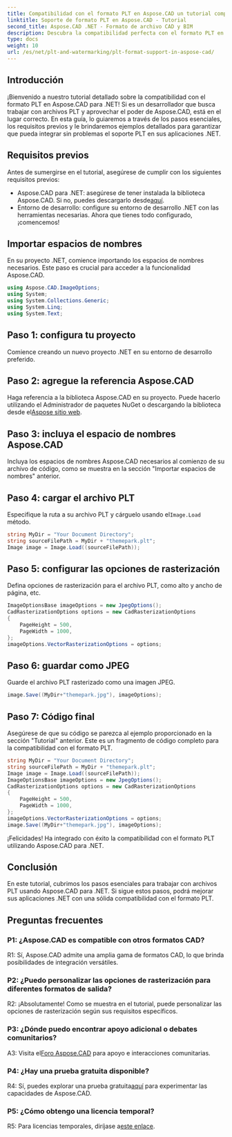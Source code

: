 ```yaml
---
title: Compatibilidad con el formato PLT en Aspose.CAD un tutorial completo
linktitle: Soporte de formato PLT en Aspose.CAD - Tutorial
second_title: Aspose.CAD .NET - Formato de archivo CAD y BIM
description: Descubra la compatibilidad perfecta con el formato PLT en Aspose.CAD para .NET. Siga nuestra guía paso a paso para integrar archivos PLT en sus aplicaciones .NET sin esfuerzo.
type: docs
weight: 10
url: /es/net/plt-and-watermarking/plt-format-support-in-aspose-cad/
---
```

## Introducción

¡Bienvenido a nuestro tutorial detallado sobre la compatibilidad con el formato PLT en Aspose.CAD para .NET! Si es un desarrollador que busca trabajar con archivos PLT y aprovechar el poder de Aspose.CAD, está en el lugar correcto. En esta guía, lo guiaremos a través de los pasos esenciales, los requisitos previos y le brindaremos ejemplos detallados para garantizar que pueda integrar sin problemas el soporte PLT en sus aplicaciones .NET.

## Requisitos previos

Antes de sumergirse en el tutorial, asegúrese de cumplir con los siguientes requisitos previos:
-  Aspose.CAD para .NET: asegúrese de tener instalada la biblioteca Aspose.CAD. Si no, puedes descargarlo desde[aquí](https://releases.aspose.com/cad/net/).
- Entorno de desarrollo: configure su entorno de desarrollo .NET con las herramientas necesarias.
Ahora que tienes todo configurado, ¡comencemos!

## Importar espacios de nombres

En su proyecto .NET, comience importando los espacios de nombres necesarios. Este paso es crucial para acceder a la funcionalidad Aspose.CAD.
```csharp
using Aspose.CAD.ImageOptions;
using System;
using System.Collections.Generic;
using System.Linq;
using System.Text;
```

## Paso 1: configura tu proyecto

Comience creando un nuevo proyecto .NET en su entorno de desarrollo preferido.

## Paso 2: agregue la referencia Aspose.CAD

 Haga referencia a la biblioteca Aspose.CAD en su proyecto. Puede hacerlo utilizando el Administrador de paquetes NuGet o descargando la biblioteca desde el[Aspose sitio web](https://purchase.aspose.com/buy).

## Paso 3: incluya el espacio de nombres Aspose.CAD

Incluya los espacios de nombres Aspose.CAD necesarios al comienzo de su archivo de código, como se muestra en la sección "Importar espacios de nombres" anterior.

## Paso 4: cargar el archivo PLT

 Especifique la ruta a su archivo PLT y cárguelo usando el`Image.Load` método.

```csharp
string MyDir = "Your Document Directory";
string sourceFilePath = MyDir + "themepark.plt";
Image image = Image.Load((sourceFilePath));
```

## Paso 5: configurar las opciones de rasterización

Defina opciones de rasterización para el archivo PLT, como alto y ancho de página, etc.

```csharp
ImageOptionsBase imageOptions = new JpegOptions();
CadRasterizationOptions options = new CadRasterizationOptions
{
    PageHeight = 500,
    PageWidth = 1000,
};
imageOptions.VectorRasterizationOptions = options;
```

## Paso 6: guardar como JPEG

Guarde el archivo PLT rasterizado como una imagen JPEG.

```csharp
image.Save((MyDir+"themepark.jpg"), imageOptions);
```

## Paso 7: Código final

Asegúrese de que su código se parezca al ejemplo proporcionado en la sección "Tutorial" anterior. Este es un fragmento de código completo para la compatibilidad con el formato PLT.

```csharp
string MyDir = "Your Document Directory";
string sourceFilePath = MyDir + "themepark.plt";
Image image = Image.Load((sourceFilePath));
ImageOptionsBase imageOptions = new JpegOptions();
CadRasterizationOptions options = new CadRasterizationOptions
{
    PageHeight = 500,
    PageWidth = 1000,
};
imageOptions.VectorRasterizationOptions = options;
image.Save((MyDir+"themepark.jpg"), imageOptions);
```

¡Felicidades! Ha integrado con éxito la compatibilidad con el formato PLT utilizando Aspose.CAD para .NET.

## Conclusión

En este tutorial, cubrimos los pasos esenciales para trabajar con archivos PLT usando Aspose.CAD para .NET. Si sigue estos pasos, podrá mejorar sus aplicaciones .NET con una sólida compatibilidad con el formato PLT.

## Preguntas frecuentes

### P1: ¿Aspose.CAD es compatible con otros formatos CAD?

R1: Sí, Aspose.CAD admite una amplia gama de formatos CAD, lo que brinda posibilidades de integración versátiles.

### P2: ¿Puedo personalizar las opciones de rasterización para diferentes formatos de salida?

R2: ¡Absolutamente! Como se muestra en el tutorial, puede personalizar las opciones de rasterización según sus requisitos específicos.

### P3: ¿Dónde puedo encontrar apoyo adicional o debates comunitarios?

 A3: Visita el[Foro Aspose.CAD](https://forum.aspose.com/c/cad/19) para apoyo e interacciones comunitarias.

### P4: ¿Hay una prueba gratuita disponible?

 R4: Sí, puedes explorar una prueba gratuita[aquí](https://releases.aspose.com/) para experimentar las capacidades de Aspose.CAD.

### P5: ¿Cómo obtengo una licencia temporal?

 R5: Para licencias temporales, diríjase a[este enlace](https://purchase.aspose.com/temporary-license/).